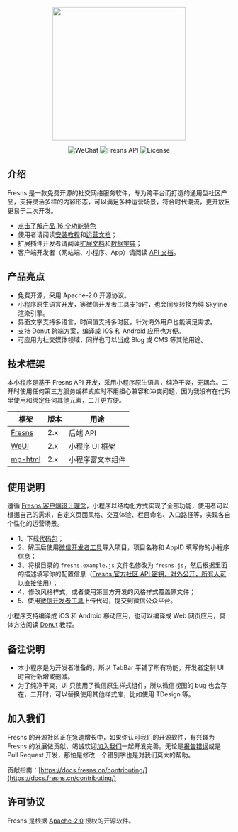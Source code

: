 <p align="center"><a href="https://fresns.cn" target="_blank"><img src="https://cdn.fresns.cn/images/logo.png" width="300"></a></p>

<p align="center">
<img src="https://img.shields.io/badge/WeChat-Mini%20Program-blueviolet" alt="WeChat">
<img src="https://img.shields.io/badge/Fresns%20API-2.x-orange" alt="Fresns API">
<img src="https://img.shields.io/badge/License-Apache--2.0-green" alt="License">
</p>

## 介绍

Fresns 是一款免费开源的社交网络服务软件，专为跨平台而打造的通用型社区产品，支持灵活多样的内容形态，可以满足多种运营场景，符合时代潮流，更开放且更易于二次开发。

- [点击了解产品 16 个功能特色](https://docs.fresns.cn/guide/features.html)
- 使用者请阅读[安装教程](https://docs.fresns.cn/guide/install.html)和[运营文档](https://docs.fresns.cn/operating/)；
- 扩展插件开发者请阅读[扩展文档](https://docs.fresns.cn/extensions/)和[数据字典](https://docs.fresns.cn/database/)；
- 客户端开发者（网站端、小程序、App）请阅读 [API 文档](https://docs.fresns.cn/api/)。

## 产品亮点

- 免费开源，采用 Apache-2.0 开源协议。
- 小程序原生语言开发，等微信开发者工具支持时，也会同步转换为纯 Skyline 渲染引擎。
- 界面文字支持多语言，时间值支持多时区，针对海外用户也能满足需求。
- 支持 Donut 跨端方案，编译成 iOS 和 Android 应用也方便。
- 可应用为社交媒体领域，同样也可以当成 Blog 或 CMS 等其他用途。

## 技术框架

本小程序是基于 Fresns API 开发，采用小程序原生语言，纯净干爽，无耦合。二开时使用任何第三方服务或样式库时不用担心兼容和冲突问题，因为我没有在代码里使用和绑定任何其他元素，二开更方便。

| 框架 | 版本 | 用途 |
| --- | --- | --- |
| [Fresns](https://github.com/fresns/fresns) | 2.x | 后端 API |
| [WeUI](https://github.com/Tencent/weui-wxss) | 2.x | 小程序 UI 框架 |
| [mp-html](https://github.com/jin-yufeng/mp-html) | 2.x | 小程序富文本组件 |

## 使用说明

遵循 [Fresns 客户端设计理念](https://docs.fresns.cn/extensions/idea.html#%E5%AE%A2%E6%88%B7%E7%AB%AF)，小程序以结构化方式实现了全部功能，使用者可以根据自己的需求，自定义页面风格、交互体验、栏目命名、入口路径等，实现各自个性化的运营场景。

- 1、下载[代码包](https://github.com/fresns/wechat/releases)；
- 2、解压后使用[微信开发者工具](https://developers.weixin.qq.com/miniprogram/dev/devtools/download.html)导入项目，项目名称和 AppID 填写你的小程序信息；
- 3、将根目录的 `fresns.example.js` 文件名修改为 `fresns.js`，然后根据里面的描述填写你的配置信息（[Fresns 官方社区 API 密钥，对外公开，所有人可以直接使用](https://discuss.fresns.cn/post/RJ35gFtb)）；
- 4、修改风格样式，或者使用第三方开发的风格样式覆盖原文件；
- 5、使用[微信开发者工具](https://developers.weixin.qq.com/miniprogram/dev/devtools/download.html)上传代码，提交到微信公众平台。

小程序支持编译成 iOS 和 Android 移动应用，也可以编译成 Web 网页应用，具体方法阅读 [Donut](https://dev.weixin.qq.com/) 教程。

## 备注说明

- 本小程序是为开发者准备的，所以 TabBar 平铺了所有功能，开发者定制 UI 时自行新增或删减。
- 为了纯净干爽，UI 只使用了微信原生样式组件，所以微信视图的 bug 也会存在，二开时，可以替换使用其他样式库，比如使用 TDesign 等。

## 加入我们

Fresns 的开源社区正在急速增长中，如果你认可我们的开源软件，有兴趣为 Fresns 的发展做贡献，竭诚欢迎[加入我们](https://docs.fresns.cn/community/join.html)一起开发完善。无论是[报告错误](https://docs.fresns.cn/guide/feedback.html)或是 Pull Request 开发，那怕是修改一个错别字也是对我们莫大的帮助。

贡献指南：[https://docs.fresns.cn/contributing/](https://docs.fresns.cn/contributing/)

## 许可协议

Fresns 是根据 [Apache-2.0](https://opensource.org/licenses/Apache-2.0) 授权的开源软件。
